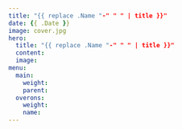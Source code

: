 ```yaml
---
title: "{{ replace .Name "-" " " | title }}"
date: {{ .Date }}
image: cover.jpg
hero:
  title: "{{ replace .Name "-" " " | title }}"
  content: 
  image: 
menu:
  main:
    weight: 
    parent: 
  overons:
    weight: 
    name: 
---
```

